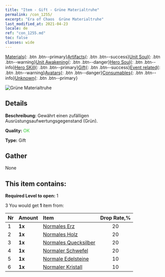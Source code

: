 ```yaml
---
title: "Item - Gift - Grüne Materialtruhe"
permalink: /con_1255/
excerpt: "Era of Chaos  Grüne Materialtruhe"
last_modified_at: 2021-04-23
locale: de
ref: "con_1255.md"
toc: false
classes: wide
---
```

 [Materials](/ItemsDE/){: .btn .btn--primary}[Artifacts](/ItemsDE/Artifacts/){: .btn .btn--success}[Unit Soul](/ItemsDE/UnitSoul/){: .btn .btn--warning}[Unit Awakening](/ItemsDE/UnitAwakening/){: .btn .btn--danger}[Hero Soul](/ItemsDE/HeroSoul/){: .btn .btn--info}[Hero SKill](/ItemsDE/HeroSkill/){: .btn .btn--primary}[Gift](/ItemsDE/Gift/){: .btn .btn--success}[Event related](/ItemsDE/Events/){: .btn .btn--warning}[Avatars](/ItemsDE/Avatars/){: .btn .btn--danger}[Consumables](/ItemsDE/Consumables/){: .btn .btn--info}[Unknown](/ItemsDE/Unknown/){: .btn .btn--primary}

 ![Grüne Materialtruhe](/images/t/i_304002.png)

## Details
 **Beschreibung:** Gewährt einen zufälligen Ausrüstungsaufwertungsgegenstand (Grün).

 **Quality:** <span style="color: #32CD32">OK</span>

 **Type:** Gift

## Gather

  None

## This item contains:

 **Required Level to open:** 1

 3 You would get **1** item  from:

  | Nr | Amount |     Item    | Drop Rate,% |
  |:---|:-------|:------------|:---------:|
  | 1 |  **1x** | [Normales Erz](/ItemsDE/mat_6/) | 20 | 
  | 2 |  **1x** | [Normales Holz](/ItemsDE/mat_7/) | 20 | 
  | 3 |  **1x** | [Normales Quecksilber](/ItemsDE/mat_8/) | 20 | 
  | 4 |  **1x** | [Normaler Schwefel](/ItemsDE/mat_9/) | 20 | 
  | 5 |  **1x** | [Normale Edelsteine](/ItemsDE/mat_10/) | 10 | 
  | 6 |  **1x** | [Normaler Kristall](/ItemsDE/mat_11/) | 10 | 
